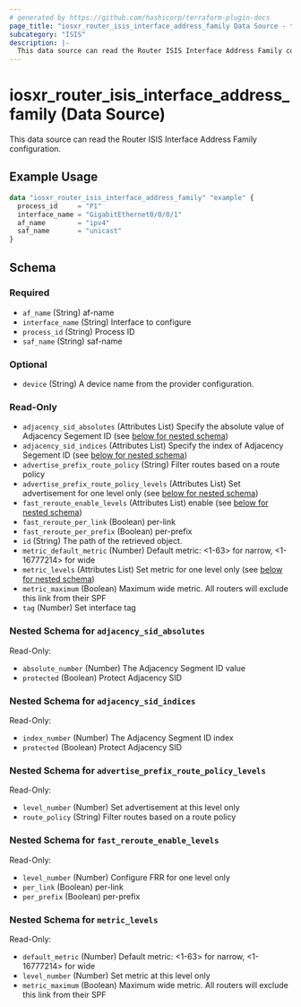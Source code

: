 ```yaml
---
# generated by https://github.com/hashicorp/terraform-plugin-docs
page_title: "iosxr_router_isis_interface_address_family Data Source - terraform-provider-iosxr"
subcategory: "ISIS"
description: |-
  This data source can read the Router ISIS Interface Address Family configuration.
---
```


# iosxr_router_isis_interface_address_family (Data Source)

This data source can read the Router ISIS Interface Address Family configuration.

## Example Usage

```terraform
data "iosxr_router_isis_interface_address_family" "example" {
  process_id     = "P1"
  interface_name = "GigabitEthernet0/0/0/1"
  af_name        = "ipv4"
  saf_name       = "unicast"
}
```

<!-- schema generated by tfplugindocs -->
## Schema

### Required

- `af_name` (String) af-name
- `interface_name` (String) Interface to configure
- `process_id` (String) Process ID
- `saf_name` (String) saf-name

### Optional

- `device` (String) A device name from the provider configuration.

### Read-Only

- `adjacency_sid_absolutes` (Attributes List) Specify the absolute value of Adjacency Segement ID (see [below for nested schema](#nestedatt--adjacency_sid_absolutes))
- `adjacency_sid_indices` (Attributes List) Specify the index of Adjacency Segement ID (see [below for nested schema](#nestedatt--adjacency_sid_indices))
- `advertise_prefix_route_policy` (String) Filter routes based on a route policy
- `advertise_prefix_route_policy_levels` (Attributes List) Set advertisement for one level only (see [below for nested schema](#nestedatt--advertise_prefix_route_policy_levels))
- `fast_reroute_enable_levels` (Attributes List) enable (see [below for nested schema](#nestedatt--fast_reroute_enable_levels))
- `fast_reroute_per_link` (Boolean) per-link
- `fast_reroute_per_prefix` (Boolean) per-prefix
- `id` (String) The path of the retrieved object.
- `metric_default_metric` (Number) Default metric: <1-63> for narrow, <1-16777214> for wide
- `metric_levels` (Attributes List) Set metric for one level only (see [below for nested schema](#nestedatt--metric_levels))
- `metric_maximum` (Boolean) Maximum wide metric. All routers will exclude this link from their SPF
- `tag` (Number) Set interface tag

<a id="nestedatt--adjacency_sid_absolutes"></a>
### Nested Schema for `adjacency_sid_absolutes`

Read-Only:

- `absolute_number` (Number) The Adjacency Segment ID value
- `protected` (Boolean) Protect Adjacency SID


<a id="nestedatt--adjacency_sid_indices"></a>
### Nested Schema for `adjacency_sid_indices`

Read-Only:

- `index_number` (Number) The Adjacency Segment ID index
- `protected` (Boolean) Protect Adjacency SID


<a id="nestedatt--advertise_prefix_route_policy_levels"></a>
### Nested Schema for `advertise_prefix_route_policy_levels`

Read-Only:

- `level_number` (Number) Set advertisement at this level only
- `route_policy` (String) Filter routes based on a route policy


<a id="nestedatt--fast_reroute_enable_levels"></a>
### Nested Schema for `fast_reroute_enable_levels`

Read-Only:

- `level_number` (Number) Configure FRR for one level only
- `per_link` (Boolean) per-link
- `per_prefix` (Boolean) per-prefix


<a id="nestedatt--metric_levels"></a>
### Nested Schema for `metric_levels`

Read-Only:

- `default_metric` (Number) Default metric: <1-63> for narrow, <1-16777214> for wide
- `level_number` (Number) Set metric at this level only
- `metric_maximum` (Boolean) Maximum wide metric. All routers will exclude this link from their SPF
